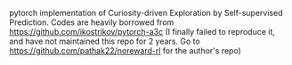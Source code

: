 pytorch implementation of Curiosity-driven Exploration by Self-supervised Prediction.
Codes are heavily borrowed from https://github.com/ikostrikov/pytorch-a3c
(I finally failed to reproduce it, and have not maintained this repo for 2 years. Go to
https://github.com/pathak22/noreward-rl for the author's repo)
